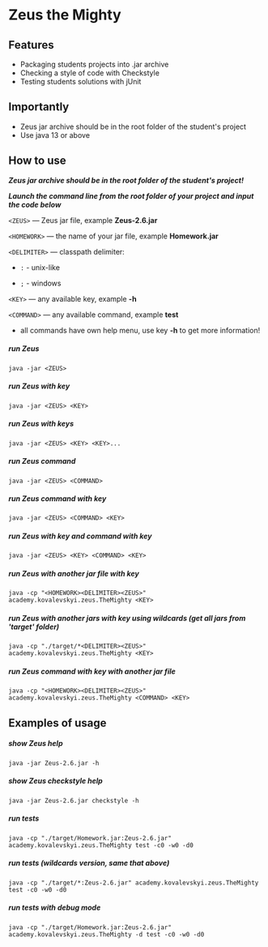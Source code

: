 # Zeus the Mighty

## Features

- Packaging students projects into .jar archive
- Checking a style of code with Checkstyle
- Testing students solutions with jUnit

## Importantly

- Zeus jar archive should be in the root folder of the student's project
- Use java 13 or above

## How to use

**_Zeus jar archive should be in the root folder of the student's project!_**

**_Launch the command line from the root folder of your project and input the code below_**

`<ZEUS>` — Zeus jar file, example **Zeus-2.6.jar**

`<HOMEWORK>` — the name of your jar file, example **Homework.jar**

`<DELIMITER>` — classpath delimiter:

- `:` - unix-like

- `;` - windows

`<KEY>` — any available key, example **-h**

`<COMMAND>` — any available command, example **test**

- all commands have own help menu, use key **-h** to get more information!

##### run Zeus

`java -jar <ZEUS>`

##### run Zeus with key

`java -jar <ZEUS> <KEY>`

##### run Zeus with keys

`java -jar <ZEUS> <KEY> <KEY>...`

##### run Zeus command

`java -jar <ZEUS> <COMMAND>`

##### run Zeus command with key

`java -jar <ZEUS> <COMMAND> <KEY>`

##### run Zeus with key and command with key

`java -jar <ZEUS> <KEY> <COMMAND> <KEY>`

##### run Zeus with another jar file with key

`java -cp "<HOMEWORK><DELIMITER><ZEUS>" academy.kovalevskyi.zeus.TheMighty <KEY>`

##### run Zeus with another jars with key using wildcards (get all jars from 'target' folder)

`java -cp "./target/*<DELIMITER><ZEUS>" academy.kovalevskyi.zeus.TheMighty <KEY>`

##### run Zeus command with key with another jar file

`java -cp "<HOMEWORK><DELIMITER><ZEUS>" academy.kovalevskyi.zeus.TheMighty <COMMAND> <KEY>`

## Examples of usage

##### show Zeus help

`java -jar Zeus-2.6.jar -h`

##### show Zeus checkstyle help

`java -jar Zeus-2.6.jar checkstyle -h`

##### run tests

`java -cp "./target/Homework.jar:Zeus-2.6.jar" academy.kovalevskyi.zeus.TheMighty test -c0 -w0 -d0`

##### run tests (wildcards version, same that above)

`java -cp "./target/*:Zeus-2.6.jar" academy.kovalevskyi.zeus.TheMighty test -c0 -w0 -d0`

##### run tests with debug mode

`java -cp "./target/Homework.jar:Zeus-2.6.jar" academy.kovalevskyi.zeus.TheMighty -d test -c0 -w0 -d0`
